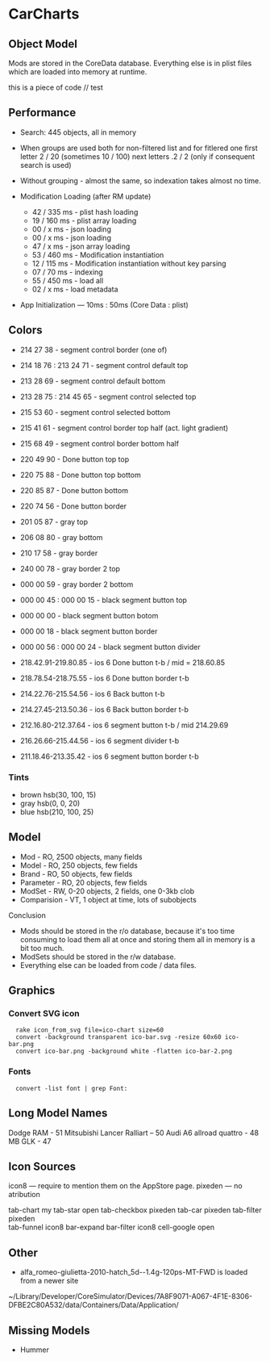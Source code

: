 # CarCharts

## Object Model
Mods are stored in the CoreData database. Everything else is in plist files which are loaded into memory at runtime.

  this is a piece of code  // test

## Performance

* Search: 445 objects, all in memory
* When groups are used both for non-filtered list and for fitlered one
  first letter 2 / 20 (sometimes 10 / 100)
  next letters .2 / 2 (only if consequent search is used)
* Without grouping - almost the same, so indexation takes almost no time.

* Modification Loading (after RM update)
   * 42 /  335 ms - plist hash loading
   * 19 /  160 ms - plist array loading
   * 00 /    x ms - json loading
   * 00 /    x ms - json loading
   * 47 /    x ms - json array loading
   * 53 /  460 ms - Modification instantiation
   * 12 /  115 ms - Modification instantiation without key parsing
   * 07 /   70 ms - indexing
   * 55 /  450 ms - load all
   * 02 /    x ms - load metadata
    
* App Initialization — 10ms : 50ms (Core Data : plist)


## Colors
  * 214 27 38 - segment control border (one of)
  * 214 18 76 : 213 24 71 - segment control default top
  * 213 28 69 - segment control default bottom
  * 213 28 75 : 214 45 65 - segment control selected top
  * 215 53 60 - segment control selected bottom
  * 215 41 61 - segment control border top half (act. light gradient)
  * 215 68 49 - segment control border bottom half

  * 220 49 90 - Done button top top
  * 220 75 88 - Done button top bottom
  * 220 85 87 - Done button bottom
  * 220 74 56 - Done button border

  * 201 05 87 - gray top
  * 206 08 80 - gray bottom
  * 210 17 58 - gray border
  * 240 00 78 - gray border 2 top
  * 000 00 59 - gray border 2 bottom

  * 000 00 45 : 000 00 15 - black segment button top
  * 000 00 00 - black segment button botom
  * 000 00 18 - black segment button border
  * 000 00 56 : 000 00 24 - black segment button divider  

  * 218.42.91-219.80.85 - ios 6 Done button t-b / mid = 218.60.85
  * 218.78.54-218.75.55 - ios 6 Done button border t-b
  * 214.22.76-215.54.56 - ios 6 Back button t-b  
  * 214.27.45-213.50.36 - ios 6 Back button border t-b  

  * 212.16.80-212.37.64 - ios 6 segment button t-b  / mid 214.29.69
  * 216.26.66-215.44.56 - ios 6 segment divider t-b  
  * 211.18.46-213.35.42 - ios 6 segment button border t-b  


### Tints
* brown hsb(30, 100, 15)
* gray  hsb(0, 0, 20)
* blue  hsb(210, 100, 25)


## Model

* Mod         - RO, 2500 objects, many fields
* Model       - RO,  250 objects, few fields
* Brand       - RO,   50 objects, few fields
* Parameter   - RO,   20 objects, few fields
* ModSet      - RW, 0-20 objects, 2 fields, one 0-3kb clob
* Comparision - VT,    1 object at time, lots of subobjects

Conclusion

* Mods should be stored in the r/o database, because it's too time consuming to load them all at once
  and storing them all in memory is a bit too much.
* ModSets should be stored in the r/w database.
* Everything else can be loaded from code / data files.


## Graphics

### Convert SVG icon
```
  rake icon_from_svg file=ico-chart size=60
  convert -background transparent ico-bar.svg -resize 60x60 ico-bar.png
  convert ico-bar.png -background white -flatten ico-bar-2.png
```

### Fonts
```
  convert -list font | grep Font:
```

## Long Model Names

Dodge RAM                  - 51
Mitsubishi Lancer Ralliart – 50
Audi A6 allroad quattro    - 48
MB GLK                     - 47  


## Icon Sources

icon8 — require to mention them on the AppStore page.
pixeden — no atribution

tab-chart my
tab-star open
tab-checkbox pixeden
tab-car pixeden
tab-filter pixeden  
tab-funnel icon8
bar-expand
bar-filter icon8
cell-google open


## Other

  * alfa_romeo-giulietta-2010-hatch_5d--1.4g-120ps-MT-FWD is loaded from a newer site

  ~/Library/Developer/CoreSimulator/Devices/7A8F9071-A067-4F1E-8306-DFBE2C80A532/data/Containers/Data/Application/


## Missing Models

  * Hummer

